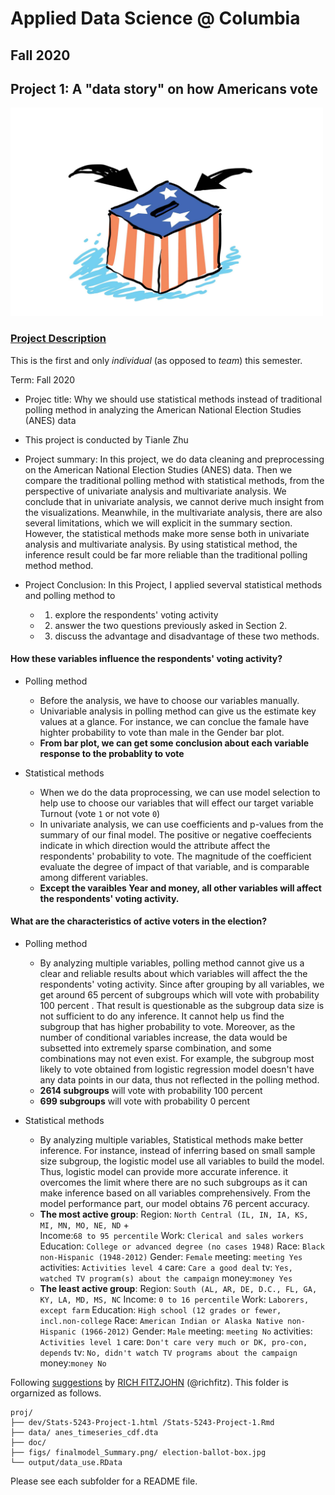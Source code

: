 # Applied Data Science @ Columbia
## Fall 2020
## Project 1: A "data story" on how Americans vote

<img src="figs/election-ballot-box.jpg" width="500">

### [Project Description](doc/)
This is the first and only *individual* (as opposed to *team*) this semester. 

Term: Fall 2020

+ Projec title: Why we should use statistical methods instead of traditional polling method in analyzing the American National Election Studies (ANES) data
+ This project is conducted by Tianle Zhu

+ Project summary: In this project, we do data cleaning and preprocessing on the American National Election Studies (ANES) data. Then we compare the traditional polling method with statistical methods, from the perspective of univariate analysis and multivariate analysis. We conclude that in univariate analysis, we cannot derive much insight from the visualizations. Meanwhile, in the multivariate analysis, there are also several limitations, which we will explicit in the summary section. However, the statistical methods make more sense both in univariate analysis and multivariate analysis. By using statistical method, the inference result could be far more reliable than the traditional polling method method. 

+ Project Conclusion: 
In this Project, I applied severval statistical methods and polling method to 
  + 1) explore the respondents' voting activity 
  + 2) answer the two questions previously asked in Section 2. 
  + 3) discuss the advantage and disadvantage of these two methods.

#### **How these variables influence the respondents' voting activity?**
 + Polling method
   + Before the analysis, we have to choose our variables manually. 
   + Univariable analysis in polling method can give us the estimate key values at a glance. For instance, we can conclue the famale have highter probability to vote than male in the Gender bar plot. 
   + **From bar plot, we can get some conclusion about each variable response to the probablity to vote**
 
 + Statistical methods
   + When we do the data proprocessing, we can use model selection to help use to choose our variables that will effect our target variable Turnout (vote `1` or not vote `0`)
   + In univariate analysis, we can use coefficients and p-values from the summary of our final model. The positive or negative coeffecients indicate in which direction would the attribute affect the respondents' probability to vote. The magnitude of the coefficient evaluate the degree of impact of that variable, and is comparable among different variables.
   + **Except the varaibles Year and money, all other variables will affect the respondents' voting activity.** 

#### **What are the characteristics of active voters in the election?**
 + Polling method
   + By analyzing multiple variables, polling method cannot give us a clear and reliable results about which variables will affect the the respondents' voting activity. Since after grouping by all variables, we get around 65 percent of subgroups which will vote with probability 100 percent . That result is questionable as the subgroup data size is not sufficient to do any inference. It cannot help us find the subgroup that has higher probability to vote. Moreover, as the number of conditional variables increase, the data would be subsetted into extremely sparse combination, and some combinations may not even exist. For example, the subgroup most likely to vote obtained from logistic regression model doesn't have any data points in our data, thus not reflected in the polling method. 
   + **2614 subgroups** will vote with probability 100 percent 
   + **699 subgroups** will vote with probability 0 percent 
 
 + Statistical methods
   + By analyzing multiple variables, Statistical methods make better inference. For instance, instead of inferring based on small sample size subgroup, the logistic model use all variables to build the model. Thus, logistic model can provide more accurate inference. it overcomes the limit where there are no such subgroups as it can make inference based on all variables comprehensively. From the model performance part, our model obtains 76 percent  accuracy.
   + **The most active group**: Region: `North Central (IL, IN, IA, KS, MI, MN, MO, NE, ND` +  
                            Income:`68 to 95 percentile`
                            Work: `Clerical and sales workers`
                            Education: `College or advanced degree (no cases 1948)`
                            Race: `Black non-Hispanic (1948-2012)`
                            Gender: `Female`
                            meeting: `meeting Yes`
                            activities: `Activities level 4`
                            care: `Care a good deal`
                            tv: `Yes, watched TV program(s) about the campaign`
                            money:`money Yes` 
   + **The least active group**: Region: `South (AL, AR, DE, D.C., FL, GA, KY, LA, MD, MS, NC` 
                            Income: `0 to 16 percentile`
                            Work: `Laborers, except farm`
                            Education: `High school (12 grades or fewer, incl.non-college`
                            Race: `American Indian or Alaska Native non-Hispanic (1966-2012)`
                            Gender: `Male`
                            meeting: `meeting No`
                            activities: `Activities level 1`
                            care: `Don't care very much or DK, pro-con, depends`
                            tv: `No, didn't watch TV programs about the campaign`
                            money:`money No` 

Following [suggestions](http://nicercode.github.io/blog/2013-04-05-projects/) by [RICH FITZJOHN](http://nicercode.github.io/about/#Team) (@richfitz). This folder is orgarnized as follows.

```
proj/
├── dev/Stats-5243-Project-1.html /Stats-5243-Project-1.Rmd
├── data/ anes_timeseries_cdf.dta
├── doc/
├── figs/ finalmodel_Summary.png/ election-ballot-box.jpg
└── output/data_use.RData
```

Please see each subfolder for a README file.
